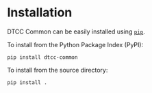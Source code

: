 # Installation

DTCC Common can be easily installed using [`pip`](https://pypi.org/project/pip/).

To install from the Python Package Index (PyPI):

    pip install dtcc-common

To install from the source directory:

    pip install .
